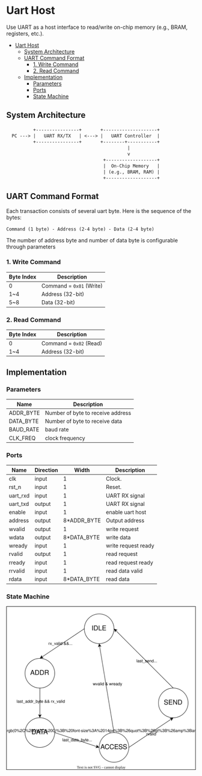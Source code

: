 # Uart Host

Use UART as a host interface to read/write on-chip memory (e.g., BRAM, registers, etc.).

- [Uart Host](#uart-host)
  - [System Architecture](#system-architecture)
  - [UART Command Format](#uart-command-format)
    - [1. Write Command](#1-write-command)
    - [2. Read Command](#2-read-command)
  - [Implementation](#implementation)
    - [Parameters](#parameters)
    - [Ports](#ports)
    - [State Machine](#state-machine)


## System Architecture

```
          +----------------+       +--------------------+
  PC ---> |   UART RX/TX   | <---> |   UART Controller  |
          +----------------+       +--------+-----------+
                                             |
                                             v
                                    +-------------------+
                                    |  On-Chip Memory   |
                                    | (e.g., BRAM, RAM) |
                                    +-------------------+
```

## UART Command Format

Each transaction consists of several uart byte. Here is the sequence of the bytes:

```
Command (1 byte) - Address (2-4 byte) - Data (2-4 byte)
```

The number of address byte and number of data byte is configurable through parameters

### 1. Write Command

| Byte Index | Description              |
| ---------- | ------------------------ |
| 0          | Command = `0x01` (Write) |
| 1\~4       | Address (32-bit)         |
| 5\~8       | Data (32-bit)            |

### 2. Read Command

| Byte Index | Description             |
| ---------- | ----------------------- |
| 0          | Command = `0x02` (Read) |
| 1\~4       | Address (32-bit)        |

## Implementation

### Parameters

| Name      | Description                       |
| --------- | --------------------------------- |
| ADDR_BYTE | Number of byte to receive address |
| DATA_BYTE | Number of byte to receive data    |
| BAUD_RATE | baud rate                         |
| CLK_FREQ  | clock frequency                   |

### Ports

| Name     | Direction | Width       | Description         |
| -------- | --------- | ----------- | ------------------- |
| clk      | input     | 1           | Clock.              |
| rst_n    | input     | 1           | Reset.              |
| uart_rxd | input     | 1           | UART RX signal      |
| uart_txd | output    | 1           | UART RX signal      |
| enable   | input     | 1           | enable uart host    |
| address  | output    | 8*ADDR_BYTE | Output address      |
| wvalid   | output    | 1           | write request       |
| wdata    | output    | 8*DATA_BYTE | write data          |
| wready   | input     | 1           | write request ready |
| rvalid   | output    | 1           | read request        |
| rready   | input     | 1           | read request ready  |
| rrvalid  | input     | 1           | read data valid     |
| rdata    | input     | 8*DATA_BYTE | read data           |

### State Machine

![state machine](./assets/uart_host.drawio.svg)

